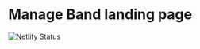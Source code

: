 # Manage Band landing page

[![Netlify Status](https://api.netlify.com/api/v1/badges/847806cc-4b4c-4944-a7b8-ca92d5edfa09/deploy-status)](https://app.netlify.com/sites/manageband-landing/deploys)
